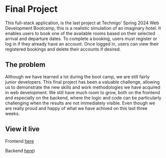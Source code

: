 # Final Project

This full-stack application, is the last project at Technigo' Spring 2024 Web Development Bootcamp,
this is a realistic simulation of an imaginary hotel.
It enables users to book one of the available rooms based on their selected arrival and departure dates.
To complete a booking, users must register or log in if they already have an account.
Once logged in, users can view their registered bookings and delete their accounts if desired.

## The problem

Although we have learned a lot during the boot camp, we are still fairly junior developers. This final project has been a valuable challenge, allowing us to demonstrate the new skills and work methodologies we have acquired in web development. We still have much room to grow, both on the frontend and especially on the backend, where the logic and code can be particularly challenging when the results are not immediately visible.
Even though we are really proud and happy of what we have achived on this last three weeks.

## View it live

Frontend [here](https://sunsidehotel.netlify.app/)

Backend [here](https://sunside-hotel.onrender.com/))
